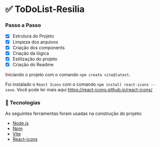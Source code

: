 # ✅ ToDoList-Resilia
### Passo a Passo

- [x] Estrutura do Projeto
- [x] Limpeza dos arquivos
- [x] Criação dos components
- [x] Criação da lógica
- [x] Estilização do projeto
- [x] Criação do Readme

Iniciando o projeto com o comando `npm create vite@latest`.

Foi instalado o `React Icons` com o comando `npm install react-icons --save`. 
<span>Você pode ler mais aqui https://react-icons.github.io/react-icons/</span>

### 🚧 Tecnologias

As seguintes ferramentas foram usadas na construção do projeto:

- [Node.js](https://nodejs.org/en/)
- [Npm](https://docs.npmjs.com/cli/v6/commands/npm-install)
- [Vite](https://vitejs.dev/guide/)
- [React-icons](https://react-icons.github.io/react-icons/)




